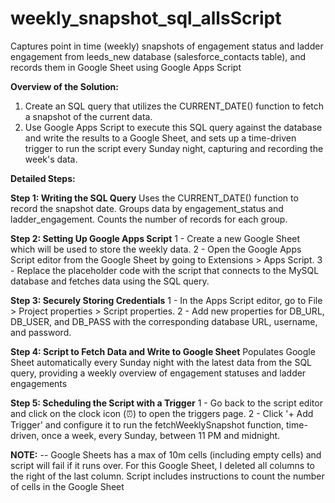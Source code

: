 # weekly_snapshot_sql_allsScript
Captures point in time (weekly) snapshots of engagement status and ladder engagement from leeds_new database (salesforce_contacts table), and records them in Google Sheet using Google Apps Script

**Overview of the Solution:**

1) Create an SQL query that utilizes the CURRENT_DATE() function to fetch a snapshot of the current data.
2) Use Google Apps Script to execute this SQL query against the database and write the results to a Google Sheet, and sets up a time-driven trigger to run the script every Sunday night, capturing and recording the week's data.

**Detailed Steps:**

**Step 1: Writing the SQL Query**
Uses the CURRENT_DATE() function to record the snapshot date. Groups data by engagement_status and ladder_engagement. Counts the number of records for each group.

**Step 2: Setting Up Google Apps Script**
1 - Create a new Google Sheet which will be used to store the weekly data.
2 - Open the Google Apps Script editor from the Google Sheet by going to Extensions > Apps Script.
3 - Replace the placeholder code with the script that connects to the MySQL database and fetches data using the SQL query.

**Step 3: Securely Storing Credentials**
1 - In the Apps Script editor, go to File > Project properties > Script properties.
2 - Add new properties for DB_URL, DB_USER, and DB_PASS with the corresponding database URL, username, and password.

**Step 4: Script to Fetch Data and Write to Google Sheet**
Populates Google Sheet automatically every Sunday night with the latest data from the SQL query, providing a weekly overview of engagement statuses and ladder engagements

**Step 5: Scheduling the Script with a Trigger**
1 - Go back to the script editor and click on the clock icon (⏰) to open the triggers page.
2 - Click '+ Add Trigger' and configure it to run the fetchWeeklySnapshot function, time-driven, once a week, every Sunday, between 11 PM and midnight.

**NOTE:**
-- Google Sheets has a max of 10m cells (including empty cells) and script will fail if it runs over. For this Google Sheet, I deleted all columns to the right of the last column. Script includes instructions to count the number of cells in the Google Sheet

